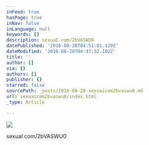 ```yaml
---
inFeed: true
hasPage: true
inNav: false
inLanguage: null
keywords: []
description: sexuaI.com/2bVASWU0
datePublished: '2016-08-28T04:51:01.129Z'
dateModified: '2016-08-28T04:47:32.102Z'
title: ''
author: []
via: {}
authors: []
publisher: {}
starred: false
sourcePath: _posts/2016-08-28-sexuaicom2bvaswu0.md
url: sexuaicom2bvaswu0/index.html
_type: Article

---
```

![](https://the-grid-user-content.s3-us-west-2.amazonaws.com/efcc1a49-dafa-4451-83c7-78936e96dc4b.jpg)

sexuaI.com/2bVASWU0